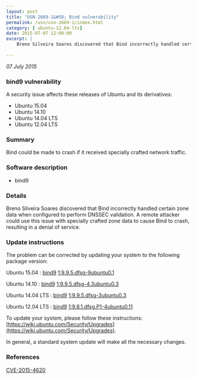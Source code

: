 ```yaml
---
layout: post
title: "USN-2669-1&#58; Bind vulnerability"
permalink: /usn/usn-2669-1/index.html
category: [ ubuntu-12.04-lts]
date: 2015-07-07 12:00:00
excerpt: |
    Breno Silveira Soares discovered that Bind incorrectly handled certain zone data when configured to perform DNSSEC validation. A remote attacker could use this issue with specially crafted zone data to cause Bind to crash, resulting in a denial of service. 
    
--- 
```

 
 

*07 July 2015*

### bind9 vulnerability

A security issue affects these releases of Ubuntu and its derivatives:

* Ubuntu 15.04
* Ubuntu 14.10
* Ubuntu 14.04 LTS
* Ubuntu 12.04 LTS

### Summary

Bind could be made to crash if it received specially crafted network traffic.

### Software description

* bind9 

### Details

Breno Silveira Soares discovered that Bind incorrectly handled certain zone data when configured to perform DNSSEC validation. A remote attacker could use this issue with specially crafted zone data to cause Bind to crash, resulting in a denial of service. 

### Update instructions

The problem can be corrected by updating your system to the following package version:

Ubuntu 15.04
 : [bind9](https://launchpad.net/ubuntu/+source/bind9) <span> [1:9.9.5.dfsg-9ubuntu0.1](https://launchpad.net/ubuntu/+source/bind9/1:9.9.5.dfsg-9ubuntu0.1) </span> 

Ubuntu 14.10
 : [bind9](https://launchpad.net/ubuntu/+source/bind9) <span> [1:9.9.5.dfsg-4.3ubuntu0.3](https://launchpad.net/ubuntu/+source/bind9/1:9.9.5.dfsg-4.3ubuntu0.3) </span> 

Ubuntu 14.04 LTS
 : [bind9](https://launchpad.net/ubuntu/+source/bind9) <span> [1:9.9.5.dfsg-3ubuntu0.3](https://launchpad.net/ubuntu/+source/bind9/1:9.9.5.dfsg-3ubuntu0.3) </span> 

Ubuntu 12.04 LTS
 : [bind9](https://launchpad.net/ubuntu/+source/bind9) <span> [1:9.8.1.dfsg.P1-4ubuntu0.11](https://launchpad.net/ubuntu/+source/bind9/1:9.8.1.dfsg.P1-4ubuntu0.11) </span> 

To update your system, please follow these instructions: [https://wiki.ubuntu.com/Security/Upgrades](https://wiki.ubuntu.com/Security/Upgrades).

In general, a standard system update will make all the necessary changes. 

### References

 
 [CVE-2015-4620](http://people.ubuntu.com/~ubuntu-security/cve/CVE-2015-4620)
 

